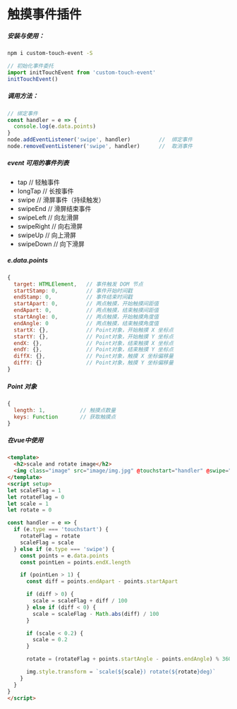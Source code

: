 触摸事件插件
===========
##### 安装与使用：
```bash
npm i custom-touch-event -S
```
```javascript
// 初始化事件委托
import initTouchEvent from 'custom-touch-event'
initTouchEvent()
```


##### 调用方法：
```javascript
// 绑定事件
const handler = e => {
  console.log(e.data.points)
}
node.addEventListener('swipe', handler)         //  绑定事件
node.removeEventListener('swipe', handler)      //  取消事件
```

##### event 可用的事件列表
- tap                // 轻触事件
- longTap            // 长按事件
- swipe              // 滑屏事件（持续触发）
- swipeEnd           // 滑屏结束事件
- swipeLeft          // 向左滑屏
- swipeRight         // 向右滑屏
- swipeUp            // 向上滑屏
- swipeDown          // 向下滑屏

##### e.data.points
```javascript
{
  target: HTMLElement,   // 事件触发 DOM 节点
  startStamp: 0,         // 事件开始时间戳
  endStamp: 0,           // 事件结束时间戳
  startApart: 0,         // 两点触摸，开始触摸间距值
  endApart: 0,           // 两点触摸，结束触摸间距值
  startAngle: 0,         // 两点触摸，开始触摸角度值
  endAngle: 0            // 两点触摸，结束触摸角度值
  startX: {},            // Point对象，开始触摸 X 坐标点
  startY: {},            // Point对象，开始触摸 Y 坐标点
  endX: {},              // Point对象，结束触摸 X 坐标点
  endY: {},              // Point对象，结束触摸 Y 坐标点
  diffX: {},             // Point对象，触摸 X 坐标偏移量
  diffY: {}              // Point对象，触摸 Y 坐标偏移量
}
```

##### Point 对象
```javascript
{
  length: 1,           // 触摸点数量
  keys: Function       // 获取触摸点
}
```

##### 在vue中使用
```html
<template>
  <h2>scale and rotate image</h2>
  <img class="image" src="image/img.jpg" @touchstart="handler" @swipe="handler" />
</template>
<script setup>
let scaleFlag = 1
let rotateFlag = 0
let scale = 1
let rotate = 0

const handler = e => {
  if (e.type === 'touchstart') {
    rotateFlag = rotate
    scaleFlag = scale
  } else if (e.type === 'swipe') {
    const points = e.data.points
    const pointLen = points.endX.length

    if (pointLen > 1) {
      const diff = points.endApart - points.startApart

      if (diff > 0) {
        scale = scaleFlag + diff / 100
      } else if (diff < 0) {
        scale = scaleFlag - Math.abs(diff) / 100
      }

      if (scale < 0.2) {
        scale = 0.2
      }

      rotate = (rotateFlag + points.startAngle - points.endAngle) % 360

      img.style.transform = `scale(${scale}) rotate(${rotate}deg)`
    }
  }
}
</script>
```
